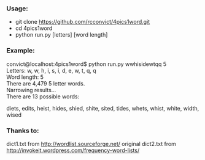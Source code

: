 ### Usage:
* git clone https://github.com/rcconvict/4pics1word.git
* cd 4pics1word
* python run.py \[letters\] \[word length\]

### Example:

convict@localhost:4pics1word$ python run.py wwhisidewtqq 5   
Letters: w, w, h, i, s, i, d, e, w, t, q, q   
Word length: 5   
There are 4,479 5 letter words.   
Narrowing results...   
There are 13 possible words:     
    
diets, edits, heist, hides, shied, shite, sited, tides, whets, whist, white, width, wised     

### Thanks to:
dict1.txt from <http://wordlist.sourceforge.net/>
original dict2.txt from <http://invokeit.wordpress.com/frequency-word-lists/>
